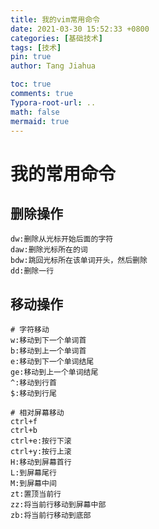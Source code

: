 ```yaml
---
title: 我的vim常用命令
date: 2021-03-30 15:52:33 +0800
categories: [基础技术]
tags: [技术]
pin: true
author: Tang Jiahua

toc: true
comments: true
Typora-root-url: ..
math: false
mermaid: true
---
```


# 我的常用命令

## 删除操作

```shell
dw:删除从光标开始后面的字符
daw:删除光标所在的词
bdw:跳回光标所在该单词开头，然后删除
dd:删除一行

```

## 移动操作

```shell
# 字符移动
w:移动到下一个单词首
b:移动到上一个单词首
e:移动到下一个单词结尾
ge:移动到上一个单词结尾
^:移动到行首
$:移动到行尾

# 相对屏幕移动
ctrl+f
ctrl+b
ctrl+e:按行下滚
ctrl+y:按行上滚
H:移动到屏幕首行
L:到屏幕尾行
M:到屏幕中间
zt:置顶当前行
zz:将当前行移动到屏幕中部
zb:将当前行移动到底部

```

